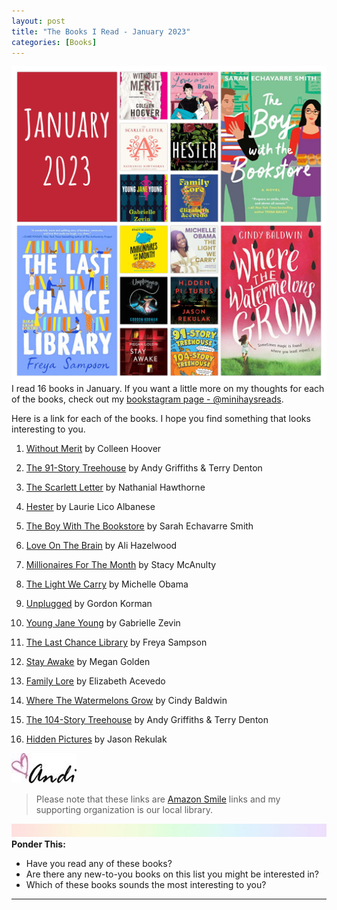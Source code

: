 ```yaml
---
layout: post
title: "The Books I Read - January 2023"
categories: [Books]
---
```

![books](/images/January2023Books.JPG)
I read 16 books in January. If you want a little more on my thoughts for each of the books, check out my [bookstagram page - @minihaysreads](http://instagram.com/minihaysreads). 

Here is a link for each of the books. I hope you find something that looks interesting to you. 

1. [Without Merit](https://smile.amazon.com/Without-Merit-Colleen-Hoover-author/dp/1471174018/ref=monarch_sidesheet) by Colleen Hoover

2. [The 91-Story Treehouse](https://smile.amazon.com/91-Story-Treehouse-Babysitting-Blunders-Books/dp/1250104866/ref=monarch_sidesheet) by Andy Griffiths & Terry Denton

3. [The Scarlett Letter](https://smile.amazon.com/Scarlett-Letter-Nathaniel-Hawthorne/dp/B088VYT35B/ref=monarch_sidesheet) by Nathanial Hawthorne

4. [Hester](https://smile.amazon.com/Hester-Novel-Laurie-Lico-Albanese/dp/1250825164/ref=monarch_sidesheet) by Laurie Lico Albanese

5. [The Boy With The Bookstore](hhttps://smile.amazon.com/Boy-Bookstore-Sarah-Echavarre-Smith/dp/0593545982/ref=monarch_sidesheet) by Sarah Echavarre Smith

6. [Love On The Brain](https://smile.amazon.com/Love-Brain-Ali-Hazelwood/dp/0593336844/ref=monarch_sidesheet) by Ali Hazelwood

7. [Millionaires For The Month](https://smile.amazon.com/Millionaires-Month-Stacy-McAnulty/dp/059317528X/ref=monarch_sidesheet) by Stacy McAnulty

8. [The Light We Carry](https://smile.amazon.com/the-light-we-carry/dp/0593237463/ref=monarch_sidesheet) by Michelle Obama

9. [Unplugged](https://smile.amazon.com/Unplugged-Gordon-Korman/dp/0062798901/ref=monarch_sidesheet) by Gordon Korman

10. [Young Jane Young](https://smile.amazon.com/Young-Jane-Novel-Gabrielle-Zevin/dp/1616208694/ref=monarch_sidesheet) by Gabrielle Zevin

11. [The Last Chance Library](https://smile.amazon.com/Last-Chance-Library-Freya-Sampson/dp/0593201388/ref=monarch_sidesheet) by Freya Sampson

12. [Stay Awake](https://smile.amazon.com/Stay-Awake-Novel-Megan-Goldin/dp/1250842247/ref=monarch_sidesheet) by Megan Golden

13. [Family Lore](https://smile.amazon.com/Family-Lore-Novel-Elizabeth-Acevedo/dp/0063207265/ref=monarch_sidesheet) by Elizabeth Acevedo

14. [Where The Watermelons Grow](https://smile.amazon.com/Where-Watermelons-Grow-Cindy-Baldwin/dp/0062665871/ref=monarch_sidesheet) by Cindy Baldwin

15. [The 104-Story Treehouse](https://smile.amazon.com/104-Story-Treehouse-Dental-Dramas-Galore/dp/1250233259/ref=monarch_sidesheet) by Andy Griffiths & Terry Denton

16. [Hidden Pictures](https://smile.amazon.com/Hidden-Pictures-Novel-Jason-Rekulak/dp/1250819350/ref=monarch_sidesheet) by Jason Rekulak

![Andi](/images/andi.jpg)

>Please note that these links are [Amazon Smile](https://smile.amazon.com/charity/smile/about?ref_=smi_se_rspo_laas_aas) links and my supporting organization is our local library.

![header](/images/SkinnyRainbow.jpg)
**Ponder This:**
- Have you read any of these books?
- Are there any new-to-you books on this list you might be interested in?
- Which of these books sounds the most interesting to you?

----